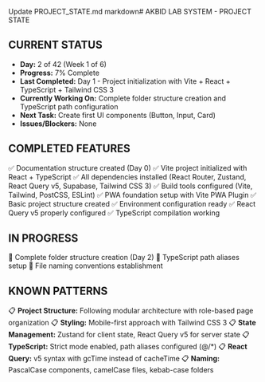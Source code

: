 Update PROJECT_STATE.md
markdown# AKBID LAB SYSTEM - PROJECT STATE

## CURRENT STATUS
- **Day:** 2 of 42 (Week 1 of 6)
- **Progress:** 7% Complete
- **Last Completed:** Day 1 - Project initialization with Vite + React + TypeScript + Tailwind CSS 3
- **Currently Working On:** Complete folder structure creation and TypeScript path configuration
- **Next Task:** Create first UI components (Button, Input, Card)
- **Issues/Blockers:** None

## COMPLETED FEATURES
✅ Documentation structure created (Day 0)
✅ Vite project initialized with React + TypeScript
✅ All dependencies installed (React Router, Zustand, React Query v5, Supabase, Tailwind CSS 3)
✅ Build tools configured (Vite, Tailwind, PostCSS, ESLint)
✅ PWA foundation setup with Vite PWA Plugin
✅ Basic project structure created
✅ Environment configuration ready
✅ React Query v5 properly configured
✅ TypeScript compilation working

## IN PROGRESS
🚧 Complete folder structure creation (Day 2)
🚧 TypeScript path aliases setup
🚧 File naming conventions establishment

## KNOWN PATTERNS
📋 **Project Structure:** Following modular architecture with role-based page organization
📋 **Styling:** Mobile-first approach with Tailwind CSS 3
📋 **State Management:** Zustand for client state, React Query v5 for server state
📋 **TypeScript:** Strict mode enabled, path aliases configured (@/*)
📋 **React Query:** v5 syntax with gcTime instead of cacheTime
📋 **Naming:** PascalCase components, camelCase files, kebab-case folders